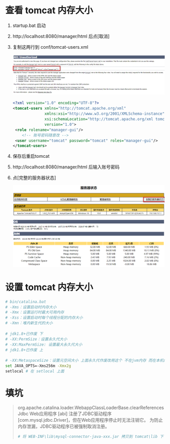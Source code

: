 # 查看 tomcat 内存大小

1. startup.bat 启动

2. http://localhost:8080/manager/html 后点[取消]

3. 复制这两行到 conf/tomcat-users.xml

   ![image-20200728182801053](tomcat.assets/image-20200728182801053.png)

   ```xml
   <?xml version="1.0" encoding="UTF-8"?>
   <tomcat-users xmlns="http://tomcat.apache.org/xml"
                 xmlns:xsi="http://www.w3.org/2001/XMLSchema-instance"
                 xsi:schemaLocation="http://tomcat.apache.org/xml tomcat-users.xsd"
                 version="1.0">
   	<role rolename="manager-gui"/>
       <!-- 账号密码随意改 -->
   	<user username="tomcat" password="tomcat" roles="manager-gui"/>
   </tomcat-users>
   ```

4. 保存后重启tomcat

5. http://localhost:8080/manager/html 后输入账号密码

6. 点[完整的服务器状态]

   ![image-20200728183223458](tomcat.assets/image-20200728183223458.png)

# 设置 tomcat 内存大小

```bash
# bin/catalina.bat
# -Xms：设置启动时内存大小
# -Xmx：设置运行时最大可用内存
# -Xss：设置启动时每个线程分配的内存大小
# -Xmn：堆内新生代的大小

# jdk1.8+已作废 下
# -XX:PermSize：设置永久代大小
# -XX:MaxPermSize: 设置最大永久代大小
# jdk1.8+已作废 上

# -XX:MetaspaceSize：设置元空间大小 上面永久代作废改用这个 不在jvm内存 而在本机内存
set JAVA_OPTS=-Xms256m -Xmx2g
setlocal # 在 setlocal 上面
```

# 填坑

> org.apache.catalina.loader.WebappClassLoaderBase.clearReferencesJdbc Web应用程序 [abi] 注册了JDBC驱动程序 [com.mysql.jdbc.Driver]，但在Web应用程序停止时无法注销它。 为防止内存泄漏，JDBC驱动程序已被强制取消注册。
>
> ```bash
> # 将 WEB-INF\lib\mysql-connector-java-xxx.jar 拷贝到 tomcat\lib 下
> ```

